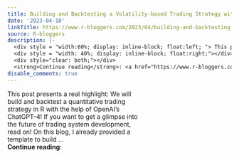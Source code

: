 ```yaml
---
title: Building and Backtesting a Volatility-based Trading Strategy with ChatGPT
date: '2023-04-10'
linkTitle: https://www.r-bloggers.com/2023/04/building-and-backtesting-a-volatility-based-trading-strategy-with-chatgpt/
source: R-bloggers
description: |-
  <div style = "width:60%; display: inline-block; float:left; "> This post presents a real highlight: We will build and backtest a quantitative trading strategy in R with the help of OpenAI’s ChatGPT-4! If you want to get a glimpse into the future of trading system development, read on! On this blog, I already provided a template to build ...</div>
  <div style = "width: 40%; display: inline-block; float:right;"></div>
  <div style="clear: both;"></div>
  <strong>Continue reading</strong>: <a href="https://www.r-bloggers.com/2023/04/building-and-backtesting-a-volatility-based-trading-strategy-with-cha ...
disable_comments: true
---
```

<div style = "width:60%; display: inline-block; float:left; "> This post presents a real highlight: We will build and backtest a quantitative trading strategy in R with the help of OpenAI’s ChatGPT-4! If you want to get a glimpse into the future of trading system development, read on! On this blog, I already provided a template to build ...</div>
<div style = "width: 40%; display: inline-block; float:right;"></div>
<div style="clear: both;"></div>
<strong>Continue reading</strong>: <a href="https://www.r-bloggers.com/2023/04/building-and-backtesting-a-volatility-based-trading-strategy-with-cha ...